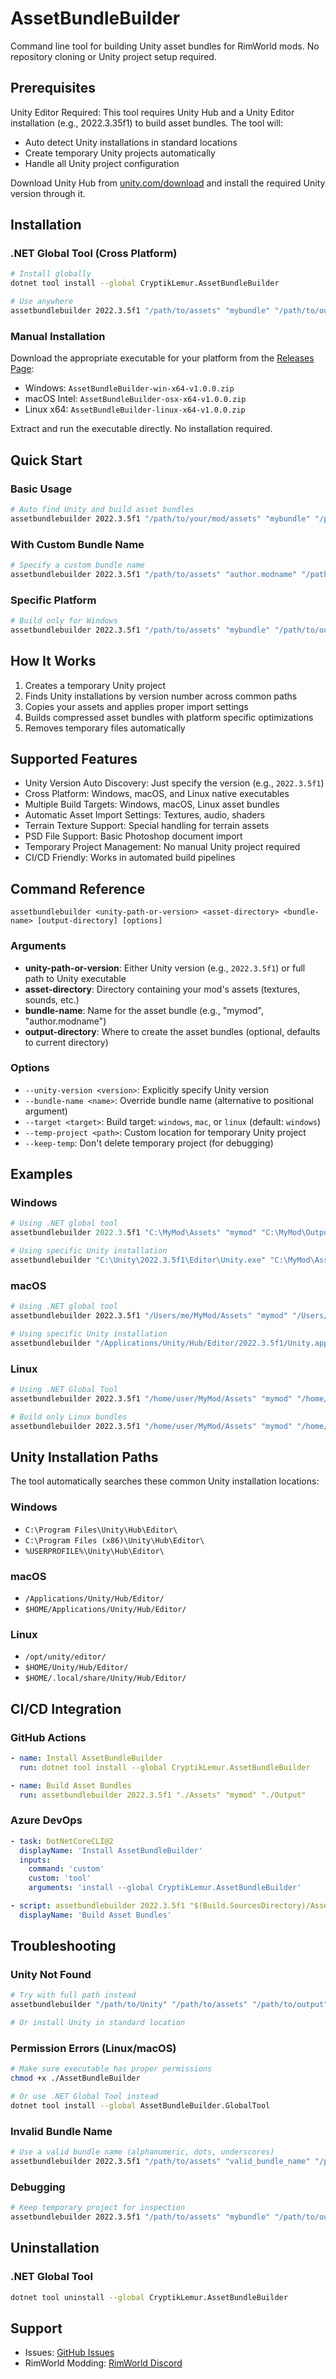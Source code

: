 # AssetBundleBuilder

Command line tool for building Unity asset bundles for RimWorld mods. No repository cloning or Unity project setup required.

## Prerequisites

Unity Editor Required: This tool requires Unity Hub and a Unity Editor installation (e.g., 2022.3.35f1) to build asset bundles. The tool will:
- Auto detect Unity installations in standard locations
- Create temporary Unity projects automatically
- Handle all Unity project configuration

Download Unity Hub from [unity.com/download](https://unity.com/download) and install the required Unity version through it.

## Installation

### .NET Global Tool (Cross Platform)

```bash
# Install globally
dotnet tool install --global CryptikLemur.AssetBundleBuilder

# Use anywhere
assetbundlebuilder 2022.3.5f1 "/path/to/assets" "mybundle" "/path/to/output"
```

### Manual Installation

Download the appropriate executable for your platform from the [Releases Page](https://github.com/CryptikLemur/AssetBundleBuilder/releases):

- Windows: `AssetBundleBuilder-win-x64-v1.0.0.zip`
- macOS Intel: `AssetBundleBuilder-osx-x64-v1.0.0.zip`
- Linux x64: `AssetBundleBuilder-linux-x64-v1.0.0.zip`

Extract and run the executable directly. No installation required.

## Quick Start

### Basic Usage

```bash
# Auto find Unity and build asset bundles
assetbundlebuilder 2022.3.5f1 "/path/to/your/mod/assets" "mybundle" "/path/to/output/directory"
```

### With Custom Bundle Name

```bash
# Specify a custom bundle name
assetbundlebuilder 2022.3.5f1 "/path/to/assets" "author.modname" "/path/to/output"
```

### Specific Platform

```bash
# Build only for Windows
assetbundlebuilder 2022.3.5f1 "/path/to/assets" "mybundle" "/path/to/output" --target windows
```

## How It Works

1. Creates a temporary Unity project
2. Finds Unity installations by version number across common paths
3. Copies your assets and applies proper import settings
4. Builds compressed asset bundles with platform specific optimizations
5. Removes temporary files automatically

## Supported Features

- Unity Version Auto Discovery: Just specify the version (e.g., `2022.3.5f1`)
- Cross Platform: Windows, macOS, and Linux native executables
- Multiple Build Targets: Windows, macOS, Linux asset bundles
- Automatic Asset Import Settings: Textures, audio, shaders
- Terrain Texture Support: Special handling for terrain assets
- PSD File Support: Basic Photoshop document import
- Temporary Project Management: No manual Unity project required
- CI/CD Friendly: Works in automated build pipelines

## Command Reference

```
assetbundlebuilder <unity-path-or-version> <asset-directory> <bundle-name> [output-directory] [options]
```

### Arguments

- **unity-path-or-version**: Either Unity version (e.g., `2022.3.5f1`) or full path to Unity executable
- **asset-directory**: Directory containing your mod's assets (textures, sounds, etc.)
- **bundle-name**: Name for the asset bundle (e.g., "mymod", "author.modname")
- **output-directory**: Where to create the asset bundles (optional, defaults to current directory)

### Options

- `--unity-version <version>`: Explicitly specify Unity version
- `--bundle-name <name>`: Override bundle name (alternative to positional argument)
- `--target <target>`: Build target: `windows`, `mac`, or `linux` (default: `windows`)
- `--temp-project <path>`: Custom location for temporary Unity project
- `--keep-temp`: Don't delete temporary project (for debugging)

## Examples

### Windows

```powershell
# Using .NET global tool
assetbundlebuilder 2022.3.5f1 "C:\MyMod\Assets" "mymod" "C:\MyMod\Output"

# Using specific Unity installation
assetbundlebuilder "C:\Unity\2022.3.5f1\Editor\Unity.exe" "C:\MyMod\Assets" "mymod" "C:\MyMod\Output"
```

### macOS

```bash
# Using .NET global tool
assetbundlebuilder 2022.3.5f1 "/Users/me/MyMod/Assets" "mymod" "/Users/me/MyMod/Output"

# Using specific Unity installation
assetbundlebuilder "/Applications/Unity/Hub/Editor/2022.3.5f1/Unity.app/Contents/MacOS/Unity" "/Users/me/MyMod/Assets" "mymod" "/Users/me/MyMod/Output"
```

### Linux

```bash
# Using .NET Global Tool
assetbundlebuilder 2022.3.5f1 "/home/user/MyMod/Assets" "mymod" "/home/user/MyMod/Output"

# Build only Linux bundles
assetbundlebuilder 2022.3.5f1 "/home/user/MyMod/Assets" "mymod" "/home/user/MyMod/Output" --target linux
```

## Unity Installation Paths

The tool automatically searches these common Unity installation locations:

### Windows
- `C:\Program Files\Unity\Hub\Editor\`
- `C:\Program Files (x86)\Unity\Hub\Editor\`
- `%USERPROFILE%\Unity\Hub\Editor\`

### macOS
- `/Applications/Unity/Hub/Editor/`
- `$HOME/Applications/Unity/Hub/Editor/`

### Linux
- `/opt/unity/editor/`
- `$HOME/Unity/Hub/Editor/`
- `$HOME/.local/share/Unity/Hub/Editor/`

## CI/CD Integration

### GitHub Actions

```yaml
- name: Install AssetBundleBuilder
  run: dotnet tool install --global CryptikLemur.AssetBundleBuilder

- name: Build Asset Bundles
  run: assetbundlebuilder 2022.3.5f1 "./Assets" "mymod" "./Output"
```

### Azure DevOps

```yaml
- task: DotNetCoreCLI@2
  displayName: 'Install AssetBundleBuilder'
  inputs:
    command: 'custom'
    custom: 'tool'
    arguments: 'install --global CryptikLemur.AssetBundleBuilder'

- script: assetbundlebuilder 2022.3.5f1 "$(Build.SourcesDirectory)/Assets" "mymod" "$(Build.ArtifactStagingDirectory)"
  displayName: 'Build Asset Bundles'
```

## Troubleshooting

### Unity Not Found
```bash
# Try with full path instead
assetbundlebuilder "/path/to/Unity" "/path/to/assets" "/path/to/output"

# Or install Unity in standard location
```

### Permission Errors (Linux/macOS)
```bash
# Make sure executable has proper permissions
chmod +x ./AssetBundleBuilder

# Or use .NET Global Tool instead
dotnet tool install --global AssetBundleBuilder.GlobalTool
```

### Invalid Bundle Name
```bash
# Use a valid bundle name (alphanumeric, dots, underscores)
assetbundlebuilder 2022.3.5f1 "/path/to/assets" "valid_bundle_name" "/path/to/output"
```

### Debugging
```bash
# Keep temporary project for inspection
assetbundlebuilder 2022.3.5f1 "/path/to/assets" "mybundle" "/path/to/output" --keep-temp
```

## Uninstallation

### .NET Global Tool
```bash
dotnet tool uninstall --global CryptikLemur.AssetBundleBuilder
```

## Support

- Issues: [GitHub Issues](https://github.com/CryptikLemur/AssetBundleBuilder/issues)
- RimWorld Modding: [RimWorld Discord](https://discord.gg/rimworld)